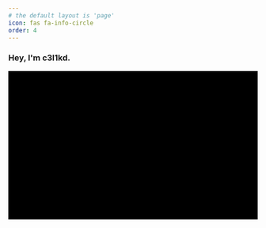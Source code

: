 ```yaml
---
# the default layout is 'page'
icon: fas fa-info-circle
order: 4
---
```


### Hey, I'm c3l1kd.

<div id="matrix" style="background: black; color: lime; font-family: monospace; height: 300px; overflow: hidden;"></div>

<script>
const canvas = document.createElement('canvas');
document.getElementById('matrix').appendChild(canvas);

const ctx = canvas.getContext('2d');
canvas.width = window.innerWidth;
canvas.height = 300; // Adjust height of the matrix effect area

const columns = canvas.width / 15; // Width of each column
const letters = Array.from("celikd".repeat(columns)); // Letters to "rain"
const drops = Array(columns).fill(1);

function drawMatrix() {
  ctx.fillStyle = 'rgba(0, 0, 0, 0.05)'; // Fades the trails
  ctx.fillRect(0, 0, canvas.width, canvas.height);

  ctx.fillStyle = '#0F0'; // Lime green text
  ctx.font = '15px monospace';

  for (let i = 0; i < drops.length; i++) {
    const text = letters[Math.floor(Math.random() * letters.length)];
    ctx.fillText(text, i * 15, drops[i] * 15);

    if (drops[i] * 15 > canvas.height && Math.random() > 0.95) {
      drops[i] = 0; // Reset drop to top
    }
    drops[i]++;
  }
  requestAnimationFrame(drawMatrix);
}

drawMatrix();
</script>
